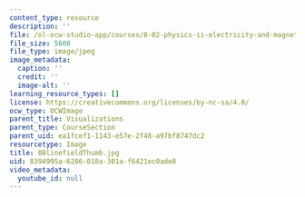 ```yaml
---
content_type: resource
description: ''
file: /ol-ocw-studio-app/courses/8-02-physics-ii-electricity-and-magnetism-spring-2007/8394995a6286010a301af6421ec0ade8_08linefieldThumb.jpg
file_size: 5608
file_type: image/jpeg
image_metadata:
  caption: ''
  credit: ''
  image-alt: ''
learning_resource_types: []
license: https://creativecommons.org/licenses/by-nc-sa/4.0/
ocw_type: OCWImage
parent_title: Visualizations
parent_type: CourseSection
parent_uid: ea1fcef1-1143-e57e-2f48-a97bf8747dc2
resourcetype: Image
title: 08linefieldThumb.jpg
uid: 8394995a-6286-010a-301a-f6421ec0ade8
video_metadata:
  youtube_id: null
---
```

